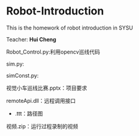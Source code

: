 # Robot-Introduction
This is the homework of robot introduction in SYSU

Teacher: **Hui Cheng**

Robot_Control.py:利用opencv巡线代码

sim.py:

simConst.py:

视觉小车巡线比赛.pptx：项目要求

remoteApi.dll：远程调用接口

* .ttt：路径图

视频.zip：运行过程录制的视频
